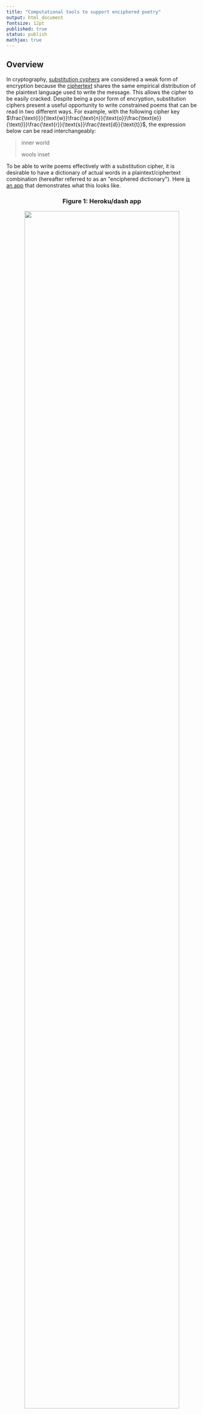```yaml
---
title: "Computational tools to support enciphered poetry"
output: html_document
fontsize: 12pt
published: true
status: publish
mathjax: true
---
```


## Overview

In cryptography, [substitution cyphers](https://en.wikipedia.org/wiki/Substitution_cipher) are considered a weak form of encryption because the [ciphertext](https://en.wikipedia.org/wiki/Ciphertext) shares the same empirical distribution of the plaintext language used to write the message. This allows the cipher to be easily cracked. Despite being a poor form of encryption, substitution ciphers present a useful opportunity to write constrained poems that can be read in two different ways. For example, with the following cipher key $\frac{\text{i}}{\text{w}}\frac{\text{n}}{\text{o}}\frac{\text{e}}{\text{l}}\frac{\text{r}}{\text{s}}\frac{\text{d}}{\text{t}}$, the expression below can be read interchangeably:

> inner world
> 
> wools inset

To be able to write poems effectively with a substitution cipher, it is desirable to have a dictionary of actual words in a plaintext/ciphertext combination (hereafter referred to as an "enciphered dictionary"). Here [is an app](https://cipher-poem.herokuapp.com/) that demonstrates what this looks like.

<center><h3><b>Figure 1: Heroku/dash app </b></h3></center>
<center><p><a href="https://cipher-poem.herokuapp.com"><img src="/figures/heroku_example.png" width="90%"></a></p></center>
<br>

The number of enciphered dictionaries that exists depends on a combinatorial process. When using all 26 letters of the Latin alphabet, there are almost 8 trillion combinations of letter pairings. In contrast, when using 12 letters there are only 15 thousand combinations. The goal of this post is three-fold:

1. Provide an overview of constrained poetry and enciphered poems
2. Develop python classes to be able to find enciphered dictionaries
3. Deploy a web-based application that allows a poet to easily navigate the enciphered dictionary.

While the code in this post can be run in a self-contained jupyter notebook, the full code and conda environment for this post can be found [here](github.com:ErikinBC/mirror_alphabet). The rest of this post is outlined as follows.

* Section (1) gives a background of the use of constraints in poetry
* Section (2) discusses provides a background of enciphered poetry
* Section (3) provides the `python` code needed to find an enciphered dictionary
* Section (4) provides a template to create an interactive tool hosted on `dash` and `heroku`

After I finished this post I realized that the [Peterson and Fyshe (2016)](http://www.langlearnlab.cs.uvic.ca/beamverse) had already undertaken a similar exercise. Their work is much more academic and uses a [beam search](https://en.wikipedia.org/wiki/Beam_search) approach to explore the combinatorial space of substitution ciphers in a way that is linked to n-gram word frequencies. This is a clever way to avoid having to do a brute-force search over the space. This post can be thought of a slightly less technical analysis with code that can be run within a single jupyter notebook environment. It also provides a way to create an interactive app. Our two projects are therefore complementary of each other. 

<br>

# (1) The use of constraints in poetry

Constraints in poetry are as old as the artform itself. Rhyme schemes, meter, and poetic forms (e.g. sonnets) all impose constraints on what words can be used in what order. Yet far from limiting the expressive capacity of poetry, constraints often help to bring out what is most beautiful in human language. The constraint most associated with poetry is rhyming. In the late Victorian era poets [Tennyson](https://en.wikipedia.org/wiki/Alfred,_Lord_Tennyson) had perfected this technique:

> By the margin, willow-veil'd,
>
> Slide the heavy barges trail'd
>
> By slow horses; an unhail'd
>
> The shallop flitteth silken-sail'd
>
> Skimming down to Camelot
>
> ...
> 
> [The Lady of Shallot](https://www.poetryfoundation.org/poems/45360/the-lady-of-shalott-1842)

Though the mellifluous feel of Victorian-era poetry could sometime be overwrought, it demonstrates that the rhyming constraint can be a necessary condition to achieving a certain feel in a poem. [Modernist](https://en.wikipedia.org/wiki/Modernist_poetry_in_English) poets like TS Eliot and Ezra Pound moved away from what Milton presciently referred to as the "the jingling sound of like endings" to a more fluid and unstructured type of poetry. The poetic world has rarely looked back. Consider the most popular book of poetry (by far) in the 21st century: Rupi Kaur's [*milk and honey*](https://en.wikipedia.org/wiki/Milk_and_Honey_(poetry_collection)). The book is full of beautiful and sparse poetry, yet it has very little rigid structure, and instead is shaped (literally) by the emotional cadence of the sexual trauma the book is based on. 

Like Newton's third law, all changes in artistic direction are met with a counter-reaction. The [Oulipo movement](https://en.wikipedia.org/wiki/Oulipo) which began in the 1960s attempted to explore the limits of what art could be produced under increasingly rigorous restrictions. Made up of mainly French-speaking writers and mathematicians, Oulipo were described as "rats who construct the labyrinth from which they plan to escape." For example, [Perec's](https://en.wikipedia.org/wiki/Georges_Perec) *La Disparition* was a novel written without the letter *e* (i.e. a lipogram). 

Today, there are a small number of contemporary poets whose artistic *oeuvre* is centred around constraint-based poetry. This includes the likes of [Christian Bök](https://www.umlautmachine.net/), [Anthony Etherin](https://anthonyetherin.wordpress.com/), and [Luke Bradford](http://lukebradford.xyz/). These poets are also interested in science and how computational tools can help explore the edge cases of poetic expression.[[^1]] Below are some poetic examples from each poet using three different constraint-based techniques: tetragrams, [univocalics](https://en.wikipedia.org/wiki/Univocalic), and [anagrams](https://en.wikipedia.org/wiki/Anagram).

<br>

**Luke Bradford**
> She's aged well past what rock lies near that seat; 
> 
> Like some Myth,
> 
> She's been dead many eons; 
> 
> She's seen what amid that long dark lies;
>
> ...
> 
> [Mona Lisa](http://lukebradford.xyz/Mona%20Lisa.pdf) (Tetragrams)

**Christian Bök**
> Enfettered, these sentences rpress free speech. The text deletes selected letters. We see the revered exegete reject metred verse: the sestet, the tercet...
>
> ...
> 
> [Euonia](https://www.poetryinternational.org/pi/poem/29326/auto/0/0/Christian-Bok/From-Chapter-E/en/tile) (Chapter E)

**Anthony Etherin**
> I wandered lonely as a cloud...
> 
> All law worn. I seduced an ode,
> 
> a lucid yarn so seed allowed...
>
> ...
> 
> [For Wordsworth](https://derekbeaulieu.files.wordpress.com/2017/08/five_romantics_in_firm_octaves.pdf) (Anagram)


Though the constraint-based poets today know they are a niche group within a niche art form, their artistic stance actually represents an ongoing debate in poetry for the last 200 years between the [egotistical sublime](https://www.tandfonline.com/doi/abs/10.1080/00138386808597305?journalCode=nest20) and [negative capability](https://en.wikipedia.org/wiki/Negative_capability).[[^2]] The former views the job of the poet to provide a confessional outpouring of feeling; an inner monologue of thoughts and experiences. The latter believes that the poet is merely an instrument which channels other forces to speak through them; treating language as an alien form to engineer it for human purposes. Most contemporary poets subscribe to the philosophy of the egotistical sublime.

For poets like Bök, this obsession of internal reflection and expression, while appropriate in some measure, has consumed contemporary poetic culture to an [unhealthy degree](https://arts.mit.edu/poetry-survive-end-civilization/).

> I think the greatest way to impugn poetry is simply to note that even though humans have set foot on the moon, there is no canonical poem about that moment. And you can bet that if the ancient Greeks had ridden a trireme to the moon, there would be a 12-volume epic poem about that grandiose adventure.

To a casual reader of poetry, the first encounter with a constraint-based poem will often produce a satisfying feel generated from the felicitous effect of the structure. Until one has read Bök's *Eunoia*, no English speaker can truly appreciate the personality of each vowel. Only be constraining ourselves do we learn that *e* is regal and languid, *i* is shrill and staccato, *u* is guttural and dirty, etc.

One of the most ancient forms of constrained poetry is the [lipogram](https://en.wikipedia.org/wiki/Lipogram) in which certain letter(s) are avoided (which dates to the [6th century BC](https://en.wikipedia.org/wiki/Lasus_of_Hermione)). Lipograms are a beautiful demonstration of how subtracting elements can actually serve to enhance a poem in the right context. An interesting analogy from music world is the [Köln Concert](https://en.wikipedia.org/wiki/The_K%C3%B6ln_Concert) where Keith Jarrett had to play on an old piano where some of the keys were broken. This sounds produced by this "lipogrammatic piano" have a *sui generis* feel due to its uniquely limited range.


<!--- ----------------------------------------------------------------------------- ---> 
<!--- --------------------------------SECTION (2)---------------------------------- ---> 
<!--- ----------------------------------------------------------------------------- ---> 
# (2) Enciphered poems

Substitution cyphers in cryptography are designed to hide the meaning of a message, with a critical distinction between the plaintext and the ciphertext for this reason. In contrast, an enciphered poem (usually) does not distinguish between what poem is encrypted and what is decrypted.[[^3]] Although, there may be a more obvious choice of which poem is meant to be read first (e.g. a call and response). Here is an example of a (rather abstract) poem I wrote using a total of 12 letters and the following cipher $\frac{\text{e}}{\text{o}}\frac{\text{t}}{\text{c}}\frac{\text{a}}{\text{i}}\frac{\text{s}}{\text{h}}\frac{\text{n}}{\text{d}}\frac{\text{r}}{\text{l}}$.

> An ID acts, he roots
> 
> Id, an itch so leech

Even though the semantic sense of this poem is limited, there are some elements that make it interesting. "Id", "itch", and "leech" suggests something innate and animalistic. "ID", "acts", and "roots" hints at a heroic defence. While an element of [pareidolia](https://en.wikipedia.org/wiki/Pareidolia) exists when reading these sorts of poems (perceiving pattens in noise), a good constraint-based can encourage the imagination by structuring the poems in a grammatically correct way. This is why a poem like the [Jabberwocky](https://en.wikipedia.org/wiki/Jabberwocky) continues to be loved. "An ID acts, he roots" follows the proper structure of a sentence: "article noun verb, pronoun verb" like "A hero acts, he defies". For this toy poem, there is obvious order of which sentence should be read first. 

A substitution cipher closely resembles how DNA works. The foundational structure of all biological organisms is made up of four nucleotides: adenine (A), cytosine (C), guanine (G), and thymine (T). Each nucleotide pairs with one other counterpart (A to T and C to G). For example a sequence of the nucleotides A-C-G-T-A-G will be "zipped up" with T-G-C-A-T-C and vice versa. This is why DNA is double-stranded. While natural languages and genetic languages both have "letters", they are used in slightly different ways. In human language, a certain combination of letters forms a word, and a certain order of words forms a sentence. In DNA, different triplets of nucleotides form a codon and associated amino acid, and a certain order of amino acids forms a protein.[[^4]] 

There are a total of 64 codons ($4^3$ combinations of triplets) and 20 amino acids, meaning there is a [many-to-one mapping](https://en.wikipedia.org/wiki/DNA_and_RNA_codon_tables) of codons to amino acids. One approach to having an enciphered poem in a biological organism is to have the codons in DNA/mRNA represent a letter and the corresponding amino acid expressed by the organism as another letter. For example, suppose we wanted to have "a" pair with "i" in a substitution cipher. If we assign the triplets TCT/TCC/TCA/TCG to represent "a", then whenever we see the amino acid [serine](https://en.wikipedia.org/wiki/Serine) in a protein we will know it is an "i". 

This approach of a codon/amino acid substitution cipher has actually been carried out in Christian Bök's [Xenotext project](https://chbooks.com/Books/T/The-Xenotext-Book-13). While the project has been successfully implemented using a simple bacteria, the goal is to have the poem embedded in the extremophile organism [*Deinococcus radiodurans*](https://en.wikipedia.org/wiki/Deinococcus_radiodurans). Affectionately nicknamed Conan the Bacterium, this organism has the most robust genetic repair mechanism found in the biological world. If the bacterium's DNA was successfully modified to encode a poem, it is likely that it would remain unmodified from mutations for hundreds of millions of years. 

Bök's actual poem, titled [*Orpheus and Eurydice*](https://www.euppublishing.com/doi/pdfplus/10.3366/count.2020.0182) from the Xenotext is shown below. It is a beautiful poem in the tradition of a pastoral dialogue between two lovers.[[^5]] You may also notice that the poem uses only 20 letters (the pairs b:v, j:x, q:z are never used). This is because there are only 20 amino acids (plus a stop codon to denote a space).

<br>
<center><h3><b>Figure 2: Orpheus and Eurydice </b></h3></center>
<center><p><img src="/figures/orpheus_eurydice.png" width="45%"></p></center>
<center><p><img src="/figures/alphabet.png" width="90%"></p></center>
<br>

Before writing an enciphered poem one needs to decide the dictionary of eligible words. A dictionary like Webster's or the OED will have over 470K English words, although many of these will be proper nouns like Athens or archaic words like crumpet. Yet even these expansive dictionaries will lack many technical words used in specific disciplines. An appropriate choice of dictionary is important for writing different styles of poems. After a dictionary has been chosen, it can be further subset by imposing a lipogrammatic constraint as discussed in section (1). Using lipograms reduces the search space of letter pairings and also amplifies the intensity of the constraint.

For a given choice of $k$ even-numbered letters there are a total of $\prod_{i=1}^{k/2} (2i-1)$ possible ciphers. If there were four letters a, b, c, d, then a total of 3 unique enciphers exist: (i) a:b, c:d, (ii) a:c, b:d, (iii) a:d, b:c. Because the cipher is complementary, a:b is the same as b:a (in this sense it is akin to combination rather than a permutation). 

How did we get this specific formula you may ask? Imagine you are going to pick a cipher based on 4 letters. After picking an initial letter, there are three choices you can make. After these first two letters are paired, you pick another letter. There is only one way to pair it. Hence three times one equals three combinations. Why are we counting a choice only after a letter has been picked? The reason is the complementarity of the letter. If you have two letters, it doesn't matter if you pick the first one and then second one, or vice versa. Hence, the only real "choice" is after a letter has been selected.

In addition to the number of ways $k$ letters can be paired, there are $26 \choose k$ possible sets of letters for a given lipogrammatic cipher. The first code block below will use a simple function to show how many possible encodings can exist for a given number of letters.


```python
# Load modules needed for rest of post
import os
import io
import nltk
import string
import contextlib
import numpy as np
import pandas as pd
import plotnine as pn
from scipy.special import comb
import spacy
nlp_sm = spacy.load('en_core_web_sm')

from funs_support import makeifnot

letters = [l for l in string.ascii_lowercase]

def n_encipher(n_letters):
    assert n_letters % 2 == 0, 'n_letters is not even'
    n1 = int(np.prod(np.arange(1,n_letters,2)))
    n2 = int(comb(26, n_letters))
    n_tot = n1 * n2
    res = pd.DataFrame({'n_letter':n_letters,'n_encipher':n1, 'n_lipogram':n2, 'n_total':n_tot},index=[0])
    return res

n_letter_seq = np.arange(2,26+1,2).astype(int)
holder = []
for n_letter in n_letter_seq:
    holder.append(n_encipher(n_letter))
df_ncomb = pd.concat(holder).reset_index(drop=True)
df_ncomb.style.format("{:,}")
```




<style type="text/css" >
</style><table id="T_59160_" ><thead><tr><th class="col_heading level0 col0" >n_letter</th><th class="col_heading level0 col1" >n_encipher</th><th class="col_heading level0 col2" >n_lipogram</th> <th class="col_heading level0 col3" >n_total</th></tr></thead><tbody>
                <tr>
                        <td id="T_59160_row0_col0" class="data row0 col0" >2</td>
                        <td id="T_59160_row0_col1" class="data row0 col1" >1</td>
                        <td id="T_59160_row0_col2" class="data row0 col2" >325</td>
                        <td id="T_59160_row0_col3" class="data row0 col3" >325</td>
            </tr>
            <tr>
                        <td id="T_59160_row1_col0" class="data row1 col0" >4</td>
                        <td id="T_59160_row1_col1" class="data row1 col1" >3</td>
                        <td id="T_59160_row1_col2" class="data row1 col2" >14,950</td>
                        <td id="T_59160_row1_col3" class="data row1 col3" >44,850</td>
            </tr>
            <tr>
                        <td id="T_59160_row2_col0" class="data row2 col0" >6</td>
                        <td id="T_59160_row2_col1" class="data row2 col1" >15</td>
                        <td id="T_59160_row2_col2" class="data row2 col2" >230,230</td>
                        <td id="T_59160_row2_col3" class="data row2 col3" >3,453,450</td>
            </tr>
            <tr>
                        <td id="T_59160_row3_col0" class="data row3 col0" >8</td>
                        <td id="T_59160_row3_col1" class="data row3 col1" >105</td>
                        <td id="T_59160_row3_col2" class="data row3 col2" >1,562,275</td>
                        <td id="T_59160_row3_col3" class="data row3 col3" >164,038,875</td>
            </tr>
            <tr>
                        <td id="T_59160_row4_col0" class="data row4 col0" >10</td>
                        <td id="T_59160_row4_col1" class="data row4 col1" >945</td>
                        <td id="T_59160_row4_col2" class="data row4 col2" >5,311,735</td>
                        <td id="T_59160_row4_col3" class="data row4 col3" >5,019,589,575</td>
            </tr>
            <tr>
                        <td id="T_59160_row5_col0" class="data row5 col0" >12</td>
                        <td id="T_59160_row5_col1" class="data row5 col1" >10,395</td>
                        <td id="T_59160_row5_col2" class="data row5 col2" >9,657,700</td>
                        <td id="T_59160_row5_col3" class="data row5 col3" >100,391,791,500</td>
            </tr>
            <tr>
                        <td id="T_59160_row6_col0" class="data row6 col0" >14</td>
                        <td id="T_59160_row6_col1" class="data row6 col1" >135,135</td>
                        <td id="T_59160_row6_col2" class="data row6 col2" >9,657,700</td>
                        <td id="T_59160_row6_col3" class="data row6 col3" >1,305,093,289,500</td>
            </tr>
            <tr>
                        <td id="T_59160_row7_col0" class="data row7 col0" >16</td>
                        <td id="T_59160_row7_col1" class="data row7 col1" >2,027,025</td>
                        <td id="T_59160_row7_col2" class="data row7 col2" >5,311,735</td>
                        <td id="T_59160_row7_col3" class="data row7 col3" >10,767,019,638,375</td>
            </tr>
            <tr>
                        <td id="T_59160_row8_col0" class="data row8 col0" >18</td>
                        <td id="T_59160_row8_col1" class="data row8 col1" >34,459,425</td>
                        <td id="T_59160_row8_col2" class="data row8 col2" >1,562,275</td>
                        <td id="T_59160_row8_col3" class="data row8 col3" >53,835,098,191,875</td>
            </tr>
            <tr>
                        <td id="T_59160_row9_col0" class="data row9 col0" >20</td>
                        <td id="T_59160_row9_col1" class="data row9 col1" >654,729,075</td>
                        <td id="T_59160_row9_col2" class="data row9 col2" >230,230</td>
                        <td id="T_59160_row9_col3" class="data row9 col3" >150,738,274,937,250</td>
            </tr>
            <tr>
                        <td id="T_59160_row10_col0" class="data row10 col0" >22</td>
                        <td id="T_59160_row10_col1" class="data row10 col1" >13,749,310,575</td>
                        <td id="T_59160_row10_col2" class="data row10 col2" >14,950</td>
                        <td id="T_59160_row10_col3" class="data row10 col3" >205,552,193,096,250</td>
            </tr>
            <tr>
                        <td id="T_59160_row11_col0" class="data row11 col0" >24</td>
                        <td id="T_59160_row11_col1" class="data row11 col1" >316,234,143,225</td>
                        <td id="T_59160_row11_col2" class="data row11 col2" >325</td>
                        <td id="T_59160_row11_col3" class="data row11 col3" >102,776,096,548,125</td>
            </tr>
            <tr>
                        <td id="T_59160_row12_col0" class="data row12 col0" >26</td>
                        <td id="T_59160_row12_col1" class="data row12 col1" >7,905,853,580,625</td>
                        <td id="T_59160_row12_col2" class="data row12 col2" >1</td>
                        <td id="T_59160_row12_col3" class="data row12 col3" >7,905,853,580,625</td>
            </tr>
    </tbody></table>



Using all 26 letters of the Roman alphabet, Table 1 shows that there are almost 8 trillion possible ways the create complementary pairings for 26 letters (`n_encipher`). However, there are more than 205 trillion possible lipogrammatic ciphers when using 22 letters of the English alphabet because there are 13 billion possible pairings with a further 15 thousand possible sets of 22 letters. Even using only 6 letters there will be more than 3 million possible lipogrammatic ciphers. 

To provide actual examples of enciphered dictionaries I'm going to use a [simple English dictionary](http://www.mieliestronk.com/wordlist.html) of around 58K words. This will also be combined with data on the empirical distribution of [1-word n-grams](https://norvig.com/ngrams/) to help weight the quality of different dictionaries.


```python
dir_code = os.getcwd()
dir_data = os.path.join(dir_code, '..', 'data')
makeifnot(dir_data)
dir_output = os.path.join(dir_code, '..', 'output')
makeifnot(dir_output)

path_ngram = os.path.join(dir_data,'words_ngram.txt')
if not os.path.exists(path_ngram):
    os.system('wget -q -O %s/words_ngram.txt https://norvig.com/ngrams/count_1w.txt' % path_ngram)

path_words = os.path.join(dir_data,'words_corncob.txt')
if not os.path.exists(path_words):
    print('Downloading')
    os.system('wget -q -O %s/words_corncob.txt http://www.mieliestronk.com/corncob_lowercase.txt' % path_words)
    
# (1) Load the Ngrams
df_ngram = pd.read_csv(path_ngram,sep='\t',header=None).rename(columns={0:'word',1:'n'})
df_ngram = df_ngram[~df_ngram['word'].isnull()].reset_index(drop=True)

# (2) Load the short word set
df_words = pd.read_csv(path_words,sep='\n',header=None).rename(columns={0:'word'})
df_words = df_words[~df_words['word'].isnull()].reset_index(drop=True)

# Overlap?
n_overlap = df_words.word.isin(df_ngram['word']).sum()
print('A total of %i short words overlap (out of %i)' % (n_overlap, df_words.shape[0]))

# Merge datasets in the intersection
df_merge = df_ngram.merge(df_words,'inner','word')
df_merge = df_merge.assign(n_sqrt=lambda x: np.sqrt(x['n']), n_log=lambda x: np.log(x['n']))
```
    A total of 51886 short words overlap (out of 58109)


We can see that there is an 89% overlap between the words in the dictionary and the word usage data that was downloaded. Next, we can add on the different parts of the speech such as nouns, adverbs, etc.


```python
# Capture print outupt
def capture(fun,arg):
    f = io.StringIO()
    with contextlib.redirect_stdout(f):
        fun(arg)
    output = f.getvalue()
    return output

# Add on the parts of speech
pos_lst = [z[1] for z in nltk.pos_tag(df_merge['word'].to_list())]
df_merge.insert(1,'pos',pos_lst)
# Get PoS defintions
pos_def = pd.Series([capture(nltk.help.upenn_tagset,p) for p in df_merge['pos'].unique()])
pos_def = pos_def.str.split('\\:\\s|\\n',expand=True,n=3).iloc[:,:2]
pos_def.rename(columns={0:'pos',1:'def'},inplace=True)
df_merge = df_merge.merge(pos_def, 'left', 'pos')
```

We can see what the most and least common words are according to the n-gram frequency.

```python
print('The ten most and least common words in the dictionary')
pd.concat([df_merge.head(10)[['word','n']].reset_index(None,True),
           df_merge.tail(10)[['word','n']].reset_index(None,True)],1)
```
    The ten most and least common words in the dictionary

Unsurprisingly the articles "the", "of", "and" dominate word usage, whilst Scrabble words like "expurgated" or "sibilance" are used only a handful of times (relatively speaking).

<div>
<style scoped>
    .dataframe tbody tr th:only-of-type {
        vertical-align: middle;
    }

    .dataframe tbody tr th {
        vertical-align: top;
    }

    .dataframe thead th {
        text-align: right;
    }
</style>
<table border="1" class="dataframe">
  <thead>
    <tr style="text-align: right;">
      <th>word</th>
      <th>n</th>
      <th>word</th>
      <th>n</th>
    </tr>
  </thead>
  <tbody>
    <tr>
      <td>the</td>
      <td>23135851162</td>
      <td>offcuts</td>
      <td>12748</td>
    </tr>
    <tr>
      <td>of</td>
      <td>13151942776</td>
      <td>hinderer</td>
      <td>12737</td>
    </tr>
    <tr>
      <td>and</td>
      <td>12997637966</td>
      <td>eminences</td>
      <td>12734</td>
    </tr>
    <tr>
      <td>to</td>
      <td>12136980858</td>
      <td>vaporisation</td>
      <td>12732</td>
    </tr>
    <tr>
      <td>in</td>
      <td>8469404971</td>
      <td>expurgated</td>
      <td>12732</td>
    </tr>
    <tr>
      <td>for</td>
      <td>5933321709</td>
      <td>concussed</td>
      <td>12732</td>
    </tr>
    <tr>
      <td>is</td>
      <td>4705743816</td>
      <td>griever</td>
      <td>12729</td>
    </tr>
    <tr>
      <td>on</td>
      <td>3750423199</td>
      <td>sibilance</td>
      <td>12720</td>
    </tr>
    <tr>
      <td>that</td>
      <td>3400031103</td>
      <td>synchronises</td>
      <td>12719</td>
    </tr>
    <tr>
      <td>by</td>
      <td>3350048871</td>
      <td>insatiably</td>
      <td>12717</td>
    </tr>
  </tbody>
</table>
</div>

<br>

Figure 1 below shows the empirical distribution of word usage over all 52K words. Notice that the distribution is heavily skewed to the right. Even the log-transformation of word usage is polynomial suggesting a doubly-exponential distribution. 

Word usage frequencies help to weight the final quality of the enciphered dictionary. For example, one dictionary might have 50 words that are frequently used in English, whilst another might have 100 that are rarely used. By weighting the total number of words, we might come to a different conclusion about which is the "preferred" dictionary in terms of the quality of word choices to build poems from. If the weights are based on the log-transformed count of frequencies this will be more favourable to dictionaries with more words, while using the untransformed frequencies will favour any dictionary that has one or more top words. 


```python
# Examine the score frequency by percentiles
p_seq = np.arange(0.01,1,0.01)
dat_n_q = df_merge.melt('word',['n','n_sqrt','n_log'],'tt')
dat_n_q = dat_n_q.groupby('tt').value.quantile(p_seq).reset_index()
dat_n_q.rename(columns={'level_1':'qq'}, inplace=True)
dat_n_q.tt = pd.Categorical(dat_n_q.tt,['n','n_sqrt','n_log'])
di_tt = {'n':'count', 'sqrt(count)':'sqrt','n_log':'log(count)'}
(pn.ggplot(dat_n_q, pn.aes(x='qq',y='value')) + pn.geom_path() +
       pn.theme_bw() + pn.facet_wrap('~tt',scales='free_y') +
       pn.labs(y='Weight', x='Quantile') +
       pn.theme(subplots_adjust={'wspace': 0.25}))
```
    
<center><h3><b>Figure 3: Distribution of score weightings </b></h3></center>
<center><p><img src="/figures/enciphered_12_0.png" width="100%"></p></center>

For a lipogrammatic cipher, we may want to focus on letters that show up most commonly in the English language. According to our dictionary the top-12 letters are: e, t, o, a, i, s, n, r, l, c, h, d.

```python
letter_freq = df_merge[['word','n']].apply(lambda x: list(x.word),1).reset_index().explode(0)
letter_freq.rename(columns={0:'letter','index':'idx'}, inplace=True)
letter_freq_n = letter_freq.merge(df_merge.rename_axis('idx').n.reset_index()).groupby('letter').n.sum().reset_index()
letter_freq_n = letter_freq_n.sort_values('n',ascending=False).reset_index(None,True)
print(letter_freq_n.head(12))
```

       letter             n
    1       e  312191856406
    2       t  225437874527
    3       o  201398083835
    4       a  198476530159
    5       i  192368122407
    6       s  181243649705
    7       n  179959338059
    8       r  176716148797
    9       l  109383119821
    10      c   96701494588
    11      h   95559527823
    12      d   93460670221


<br>

<!--- ----------------------------------------------------------------------------- ---> 
<!--- --------------------------------SECTION (3)---------------------------------- ---> 
<!--- ----------------------------------------------------------------------------- ---> 

# (3) Computational tools to support enciphered poems

After the order of the lipogrammatic constraint is determined ($k$), there are two combinations on interest:

1. The $26 \choose k$ possible ways to select $k$ even-numbered letters
2. The $\prod_{i=1}^{k/2} (2i-1)=1\cdot 3 \cdot \dots \cdot (k-1)$ possible ways to make an encipherment through the complementary letter pairing

There are three practical computational questions that need to be answered. First, after choosing the number of letters ($k$), how do we iterate through all possible combinations in a deterministic way? Second, for a given set of actual letters (e.g. *etoaisnrlchd*), how to do we iterate through all possible pairings in a deterministic way? Lastly, after the alphabet and pairing has been decided (e.g. a:s, h:o), how can we determine which words are valid for encipherment? The `enciphered_dict` class below provides convenient wrappers for each of these three questions. 

A few notes about the methods of the class to better understand what it is doing. The class needs to be initialized with a DataFrame `df_english` and an index of which column has the words `cn_word`. Next, the choice of letters needs to be set with `set_letters`. This can either be manually specified (`letters='abcd...'`), or decided by the deterministic procedure (`idx_letters='5468'`). After the letters have been established (i.e. the lipogram), then `set_encipher` will determine the letter pairing by either manual specification (`letters='a:b,c:d,...'`) or deterministically with an index (`idx_pairing='4681'`). To actually determine the valid word overlap, the method `get_corpus()` can be run. To do a brute-force search over the best `idx_pairing`, the method `score_ciphers` can be called with a corresponding weight column (`cn_weight`) that was found in the original `df_english` DataFrame. Note that when setting `idx_letters` or `idx_pairing`, it is worthwhile to consult the `idx_max` attribute, as this shows that maximum value the index can range up to. 

```python
"""
df_english:         A DataFrame with a column of words (and other annotations)
cn_word:            Column name in df_english with the English words
letters:            A string of letters (e.g. "abqz")
n_letters:          If letters is None, how many letters to pick from
idx_letters:        If letters is None, which combination index to pick from
"""
class encipherer():
    def __init__(self, df_english, cn_word):
        assert isinstance(df_english, pd.DataFrame), 'df_english needs to be a DataFrame'
        self.df_english = df_english.rename(columns={cn_word:'word'}).drop_duplicates()
        assert not self.df_english['word'].duplicated().any(), 'Duplicate words found'
        self.df_english['word'] = self.df_english['word'].str.lower()
        self.latin = string.ascii_lowercase
        self.n = len(self.latin)

    """
    After class has been initialized, letters must be chosen. This can be done by either manually specifying the letters, or picking from (26 n_letters)

    letters:        String (e.g. 'aBcd')
    n_letters:      Number of letters to use (must be ≤ 26)
    idx_letters:    When letters is not specified, which of the combination indices to use from (n C k) choices
    """
    def set_letters(self, letters=None, n_letters=None, idx_letters=None):
        if letters is not None:
            assert isinstance(letters, str), 'Letters needs to be a string'
            self.letters = pd.Series([letter.lower() for letter in letters])
            self.letters = self.letters.drop_duplicates()
            self.letters = self.letters.sort_values().reset_index(drop=True)
            self.n_letters = self.letters.shape[0]
            self.idx_max = {k:v[0] for k,v, in self.n_encipher(self.n_letters).to_dict().items()}
        else:
            has_n = n_letters is not None
            has_idx = idx_letters is not None
            assert has_n and has_idx, 'If letters is None, n_letters and idx_letters must be provided'
            self.idx_max = {k:v[0] for k,v, in self.n_encipher(n_letters).to_dict().items()}
            assert idx_letters <= self.idx_max['n_lipogram'], 'idx_letters must be ≤ %i' % self.idx_max['n_lipogram']
            assert idx_letters > 0, 'idx_letters must be > 0'
            self.n_letters = n_letters
            tmp_idx = self.get_comb_idx(idx_letters, self.n, self.n_letters)
            self.letters = pd.Series([self.latin[idx-1] for idx in tmp_idx])
            self.letters = self.letters.sort_values().reset_index(drop=True)
        assert self.n_letters % 2 == 0, 'n_letters must be an even number'
        assert self.n_letters <= self.n, 'n_letters must be ≤ %i' % self.n
        self.k = int(self.n_letters/2)
        
    
    """
    After letters have been set, either specify mapping or pick from an index

    pairing:        String specifying pairing order (e.g. 'a:e, i:o')
    idx_pairing:    If the pairing is not provided, pick one of the 1 to n_encipher possible permutations
    """
    def set_encipher(self, pairing=None, idx_pairing=None):
        if pairing is not None:
            assert isinstance(pairing, str), 'pairing needs to be a string'
            lst_pairing = pairing.replace(' ','').split(',')
            self.mat_pairing = np.array([pair.split(':') for pair in lst_pairing])
            assert self.k == self.mat_pairing.shape[0], 'number of rows does not equal k: %i' % self.k
            assert self.mat_pairing.shape[1] == 2, 'mat_pairing does not have 2 columns'
            tmp_letters = self.mat_pairing.flatten()
            n_tmp = len(tmp_letters)
            assert n_tmp == self.n_letters, 'The pairing list does not match number of letters: %i to %i' % (n_tmp, self.n_letters)
            lst_miss = np.setdiff1d(self.letters, tmp_letters)
            assert len(lst_miss) == 0, 'pairing does not have these letters: %s' % lst_miss
        else:
            assert idx_pairing > 0, 'idx_pairing must be > 0'
            assert idx_pairing <= self.idx_max['n_encipher'], 'idx_pairing must be ≤ %i' % self.idx_max['n_encipher']
            # Apply determinstic formula
            self.mat_pairing = self.get_encipher_idx(idx_pairing)
        # Pre-calculated values for alpha_trans() method
        s1 = ''.join(self.mat_pairing[:,0])
        s2 = ''.join(self.mat_pairing[:,1])
        self.trans = str.maketrans(s1+s2, s2+s1)
        self.str_pairing = pd.DataFrame(self.mat_pairing)
        self.str_pairing = ','.join(self.str_pairing.apply(lambda x: x[0]+':'+x[1],1))


    """
    Find enciphered corpus
    """
    def get_corpus(self):
        words = self.df_english['word']
        # Remove words that have a letter outside of the lipogram
        regex_lipo = '[^%s]' % ''.join(self.letters)
        words = words[~words.str.contains(regex_lipo)].reset_index(drop=True)
        words_trans = self.alpha_trans(words)
        idx_match = words.isin(words_trans)
        tmp1 = words[idx_match]
        tmp2 = words_trans[idx_match]
        self.df_encipher = pd.DataFrame({'word':tmp1,'mirror':tmp2})
        self.df_encipher.reset_index(drop=True,inplace=True)
        # Add on any other columns from the original dataframe
        self.df_encipher = self.df_encipher.merge(self.df_english)

    """
    Iterate through all possible cipher combinations

    cn_weight:          A column from df_english that has a numerical score
    set_best:           Should the highest scoring index be set for idx_pairing?
    """
    def score_ciphers(self, cn_weight, set_best=True):
        cn_dtype = self.df_english.dtypes[cn_weight]
        assert (cn_dtype == float) | (cn_dtype == int), 'cn_weight needs to be a float/int not %s' % cn_dtype
        n_encipher = self.idx_max['n_encipher']
        holder = np.zeros([n_encipher,2])
        for i in range(1, n_encipher+1):
            self.set_encipher(idx_pairing=i)
            self.get_corpus()
            n_i = self.df_encipher.shape[0]
            w_i = self.df_encipher[cn_weight].sum()
            holder[i-1] = [n_i, w_i]
        # Get the rank
        self.df_score = pd.DataFrame(holder,columns=['n_word','weight'])
        self.df_score['n_word'] = self.df_score['n_word'].astype(int)
        self.df_score = self.df_score.rename_axis('idx').reset_index()
        self.df_score['idx'] += 1
        self.df_score = self.df_score.sort_values('weight',ascending=False).reset_index(drop=True)
        if set_best:
            self.set_encipher(idx_pairing=self.df_score['idx'][0])
            self.get_corpus()
        
    """
    Deterministically returns encipher
    """
    def get_encipher_idx(self, idx):
        j = 0
        lst = self.letters.to_list()
        holder = np.repeat('1',self.n_letters).reshape([self.k, 2])
        for i in list(range(self.n_letters-1,0,-2)):
            l1 = lst[0]
            q, r = divmod(idx, i)
            r += 1
            l2 = lst[r]
            lst.remove(l1)
            lst.remove(l2)
            holder[j] = [l1, l2]
            j += 1
            idx = q
        return holder

    """
    Deterministically return (n C k) indices
    """
    @staticmethod
    def get_comb_idx(idx, n, k):
        c, r, j = [], idx, 0
        for s in range(1,k+1):
            cs = j+1
            while r-comb(n-cs,k-s)>0:
                r -= comb(n-cs,k-s)
                cs += 1
            c.append(cs)
            j = cs
        return c

    """
    Uses mat_pairing to translate the strings

    txt:        Any string or Series
    """
    def alpha_trans(self, txt):
        if not isinstance(txt, pd.Series):
            txt = pd.Series(txt)
        z = txt.str.translate(self.trans)
        return z

    """
    Function to calculate total number lipogrammatic and enciphering combinations
    """
    @staticmethod
    def n_encipher(n_letters):
        assert n_letters % 2 == 0, 'n_letters is not even'
        n1 = int(np.prod(np.arange(1,n_letters,2)))
        n2 = int(comb(26, n_letters))
        n_tot = n1 * n2
        res = pd.DataFrame({'n_letter':n_letters,'n_encipher':n1, 'n_lipogram':n2, 'n_total':n_tot},index=[0])
        return res
```

As a quick sanity check, let's make sure that `set_letters` actually gets all the $n \choose 4$=14950 combinations we'd expect from using a subset of 4 letters. 


```python
enc = encipherer(df_merge, 'word')
n_lipogram = enc.idx_max['n_lipogram']

# (i) Enumerate through all possible letter pairings
holder = []
for i in range(1, n_lipogram+1):
    enc.set_letters(n_letters=4, idx_letters=i)
    holder.append(enc.letters)
df_letters = pd.DataFrame(holder)
df_letters.columns = ['l'+str(i+1) for i in range(4)]
assert not df_letters.duplicated().any()  # Check that no duplicate values
df_letters
```

<div>
<style scoped>
    .dataframe tbody tr th:only-of-type {
        vertical-align: middle;
    }

    .dataframe tbody tr th {
        vertical-align: top;
    }

    .dataframe thead th {
        text-align: right;
    }
</style>
<table border="1" class="dataframe">
  <thead>
    <tr style="text-align: right;">
      <th></th>
      <th>l1</th>
      <th>l2</th>
      <th>l3</th>
      <th>l4</th>
    </tr>
  </thead>
  <tbody>
    <tr>
      <th>0</th>
      <td>a</td>
      <td>b</td>
      <td>c</td>
      <td>d</td>
    </tr>
    <tr>
      <th>1</th>
      <td>a</td>
      <td>b</td>
      <td>c</td>
      <td>e</td>
    </tr>
    <tr>
      <th>2</th>
      <td>a</td>
      <td>b</td>
      <td>c</td>
      <td>f</td>
    </tr>
    <tr>
      <th>3</th>
      <td>a</td>
      <td>b</td>
      <td>c</td>
      <td>g</td>
    </tr>
    <tr>
      <th>4</th>
      <td>a</td>
      <td>b</td>
      <td>c</td>
      <td>h</td>
    </tr>
    <tr>
      <th>...</th>
      <td>...</td>
      <td>...</td>
      <td>...</td>
      <td>...</td>
    </tr>
    <tr>
      <th>14945</th>
      <td>v</td>
      <td>w</td>
      <td>x</td>
      <td>y</td>
    </tr>
    <tr>
      <th>14946</th>
      <td>v</td>
      <td>w</td>
      <td>x</td>
      <td>z</td>
    </tr>
    <tr>
      <th>14947</th>
      <td>v</td>
      <td>w</td>
      <td>y</td>
      <td>z</td>
    </tr>
    <tr>
      <th>14948</th>
      <td>v</td>
      <td>x</td>
      <td>y</td>
      <td>z</td>
    </tr>
    <tr>
      <th>14949</th>
      <td>w</td>
      <td>x</td>
      <td>y</td>
      <td>z</td>
    </tr>
  </tbody>
</table>
</div>


That looks right! Let's repeat this exercise for 12 letters (a to l) and make sure we can iterate through all $\prod_{i=1}^{6} (2i-1)=10395$ unique ciphers.


```python
enc = encipherer(df_merge, 'word')
enc.set_letters(n_letters=12, idx_letters=1)
n_encipher = enc.idx_max['n_encipher']

holder = []
for i in range(1, n_encipher+1):
    enc.set_encipher(idx_pairing=i)
    holder.append(enc.mat_pairing.flatten())
df_encipher = pd.DataFrame(holder)
idx_even = df_encipher.columns % 2 == 0
tmp1 = df_encipher.loc[:,idx_even]
tmp2 = df_encipher.loc[:,~idx_even]
tmp2.columns = tmp1.columns
df_encipher = tmp1 + ':' + tmp2
df_encipher.columns = ['sub'+str(i+1) for i in range(6)]
assert not df_encipher.duplicated().any()  # Check that no duplicate values
df_encipher
```

<div>
<style scoped>
    .dataframe tbody tr th:only-of-type {
        vertical-align: middle;
    }

    .dataframe tbody tr th {
        vertical-align: top;
    }

    .dataframe thead th {
        text-align: right;
    }
</style>
<table border="1" class="dataframe">
  <thead>
    <tr style="text-align: right;">
      <th></th>
      <th>sub1</th>
      <th>sub2</th>
      <th>sub3</th>
      <th>sub4</th>
      <th>sub5</th>
      <th>sub6</th>
    </tr>
  </thead>
  <tbody>
    <tr>
      <th>0</th>
      <td>a:c</td>
      <td>b:d</td>
      <td>e:f</td>
      <td>g:h</td>
      <td>i:j</td>
      <td>k:l</td>
    </tr>
    <tr>
      <th>1</th>
      <td>a:d</td>
      <td>b:c</td>
      <td>e:f</td>
      <td>g:h</td>
      <td>i:j</td>
      <td>k:l</td>
    </tr>
    <tr>
      <th>2</th>
      <td>a:e</td>
      <td>b:c</td>
      <td>d:f</td>
      <td>g:h</td>
      <td>i:j</td>
      <td>k:l</td>
    </tr>
    <tr>
      <th>3</th>
      <td>a:f</td>
      <td>b:c</td>
      <td>d:e</td>
      <td>g:h</td>
      <td>i:j</td>
      <td>k:l</td>
    </tr>
    <tr>
      <th>4</th>
      <td>a:g</td>
      <td>b:c</td>
      <td>d:e</td>
      <td>f:h</td>
      <td>i:j</td>
      <td>k:l</td>
    </tr>
    <tr>
      <th>...</th>
      <td>...</td>
      <td>...</td>
      <td>...</td>
      <td>...</td>
      <td>...</td>
      <td>...</td>
    </tr>
    <tr>
      <th>10390</th>
      <td>a:i</td>
      <td>b:l</td>
      <td>c:k</td>
      <td>d:j</td>
      <td>e:h</td>
      <td>f:g</td>
    </tr>
    <tr>
      <th>10391</th>
      <td>a:j</td>
      <td>b:l</td>
      <td>c:k</td>
      <td>d:i</td>
      <td>e:h</td>
      <td>f:g</td>
    </tr>
    <tr>
      <th>10392</th>
      <td>a:k</td>
      <td>b:l</td>
      <td>c:j</td>
      <td>d:i</td>
      <td>e:h</td>
      <td>f:g</td>
    </tr>
    <tr>
      <th>10393</th>
      <td>a:l</td>
      <td>b:k</td>
      <td>c:j</td>
      <td>d:i</td>
      <td>e:h</td>
      <td>f:g</td>
    </tr>
    <tr>
      <th>10394</th>
      <td>a:b</td>
      <td>c:d</td>
      <td>e:f</td>
      <td>g:h</td>
      <td>i:j</td>
      <td>k:l</td>
    </tr>
  </tbody>
</table>
</div>

That also looks good. Now combine `set_letters`, `set_encipher`, and then `get_corpus` to actually see the final enciphered dictionary which is stored as the `df_encipher` attribute. 

```python
pd.set_option('display.max_rows', 10)
enc = encipherer(df_merge, 'word')
enc.set_letters(letters='etoaisnrlchd')
enc.set_encipher(idx_pairing=1)
enc.get_corpus()
print(enc.df_encipher[['word','mirror','pos','def']])
print('Character mapping: %s' % enc.str_pairing)
```

        word mirror  pos                                           def
    0    the    sic   DT                                    determiner
    1    are    doc  VBP  verb, present tense, not 3rd person singular
    2    she    tic  PRP                             pronoun, personal
    3    did    aha  VBD                              verb, past tense
    4     id     ha   NN                noun, common, singular or mass
    ..   ...    ...  ...                                           ...
    21   coo    err   JJ                 adjective or numeral, ordinal
    22  trad   soda   NN                noun, common, singular or mass
    23  cots   erst  NNS                          noun, common, plural
    24  erst   cots   JJ                 adjective or numeral, ordinal
    25  teds   scat  NNS                          noun, common, plural
    
    Character mapping: a:d,c:e,h:i,l:n,o:r,s:t


The quality of different ciphers can be determined by weighting the total number of words by the measure of word frequency. Calling `score_ciphers` will run deterministically and with a brute-force approach for finding the "best" letter pairing. Note that the code block below will likely take 5-10 minutes to run depending on the computer you are using.


```python
enc = encipherer(df_merge, 'word')
enc.set_letters(letters='etoaisnrlchd')
enc.score_ciphers(cn_weight='n_log',set_best=True)
enc.df_score
```


<div>
<style scoped>
    .dataframe tbody tr th:only-of-type {
        vertical-align: middle;
    }

    .dataframe tbody tr th {
        vertical-align: top;
    }

    .dataframe thead th {
        text-align: right;
    }
</style>
<table border="1" class="dataframe">
  <thead>
    <tr style="text-align: right;">
      <th>idx</th>
      <th>n_word</th>
      <th>weight</th>
    </tr>
  </thead>
  <tbody>
    <tr>
      <td>917</td>
      <td>132</td>
      <td>2092.352597</td>
    </tr>
    <tr>
      <td>8936</td>
      <td>110</td>
      <td>1797.185035</td>
    </tr>
    <tr>
      <td>8705</td>
      <td>108</td>
      <td>1728.976614</td>
    </tr>
    <tr>
      <td>818</td>
      <td>108</td>
      <td>1709.790184</td>
    </tr>
    <tr>
      <td>8958</td>
      <td>104</td>
      <td>1678.618592</td>
    </tr>
    <tr>
      <th>...</th>
      <td>...</td>
      <td>...</td>
      <td>...</td>
    </tr>
    <tr>
      <td>7302</td>
      <td>6</td>
      <td>99.883288</td>
    </tr>
    <tr>
      <td>7401</td>
      <td>6</td>
      <td>99.883288</td>
    </tr>
    <tr>
      <td>3710</td>
      <td>6</td>
      <td>98.803354</td>
    </tr>
    <tr>
      <td>5263</td>
      <td>6</td>
      <td>97.714499</td>
    </tr>
    <tr>
      <td>5109</td>
      <td>6</td>
      <td>97.325101</td>
    </tr>
  </tbody>
</table>
</div>

<br>

<center><h3><b>Figure 4: Relationship between log(n-gram) and word count </b></h3></center>
<center><p><img src="/figures/enciphered_25_0.png" width="60%"></p></center>

The figure above shows that using the log of the word frequency leads to a very tight correlation between the number of words and the weighted value of the dictionary (as is expected). 

<center><h3><b>Figure 5: Distribution of word counts and scores </b></h3></center>
<center><p><img src="/figures/enciphered_27_0.png" width="80%"></p></center>

The number of words which ranges from 6 to 132 as can be seen in the figure above. As a reminder, this is only for the ciphers satisfying the 12-letter lipogrammatic constraint of *etoaisnrlchd*. Lastly, Figure 6 below shows the estimated intercept for the different letter pairings. Most letter pairs are improvements over the default a:c mapping, with s:t being the most effective (on average) whilst i:t is quite poor. The actual distribution of word frequencies is fairly close to the intercept estimate (see [this figure]()).
    
<center><h3><b>Figure 6: Intercept for letter pair dummies  </b></h3></center>
<center><p><img src="/figures/enciphered_29_0.png" width="90%"></p></center>


<!--- ----------------------------------------------------------------------------- ---> 
<!--- --------------------------------SECTION (4)---------------------------------- ---> 
<!--- ----------------------------------------------------------------------------- ---> 


## (4) Interactive app

To be able write enciphered poems effectively, it will be necessary to display the enciphered dictionary in a  readable and interactive way. The easiest to do this in `python` is to build a [Dash app](https://plotly.com/dash), and then deploy it on the web using [Heroku](https://www.heroku.com/). There is helpful official documentation on how to this [here](https://dash.plotly.com/deployment) and [here](https://devcenter.heroku.com/articles/getting-started-with-python). After you have configured `git` and `heroku` for the command line, you can host your own app by running the following two commands:

```shell
git clone https://github.com/ErikinBC/bok12_heroku.git
bash gen_dash.sh -l [letters] -n [your-app's-name]
```

The `gen_dash` bash file will build the necessary environment, create the `encipherer` class, score all the ciphers, and then push the needed code to Heroku to be compiled. I recommend first trying to build a very simple app that will take about a minute by running `bash gen_dash.sh -l abcd -n test-app`. You can always host the Dash app locally by running `python app.py` before hosting on Heroku. 

On my laptop it takes several hours to calculate and host [cipher-poem.herokuapp.com](https://cipher-poem.herokuapp.com/) with the command `bash gen_dash.sh -l etoaisnrlchdum -n cipher-poem`. 

The interactive table has seven columns. `num` shows the rank-order of the different words by their weighted 1-gram frequency. Notice that I used the minimum weight of the two words. This ensures that if a very common word like "the" gets matched with the acronym "RDA" it won't receive a high score. The columns `word_{xy}` show the plaintext and ciphertext with the substitution cipher. The parts-of-speech columns (`pos_{xy}`) are useful for sorting when trying to find verbs, adjectives, nouns, etc. The definition column `def_x` also contains the parts of speech, and since these were generated from a different source, it may not always line up with the other columns. 

For the app I hosted, there are 135,135 different combinations of the substitution cipher possible with 14 letters. Users can change the index by typing the number they want or by using the increment button. The indices are ranked so that 1 has the height sum of weights, and 135135 has the lowest. While the sum of weights is correlated with the number of words, one index may have a higher score with fewer words if those words have more empirical usage from the 1-gram data. Users are encouraged to encouraged to modify the `gen_data.py` script if they would like to use a different dictionary or word-frequency usage then the ones I used. 


<br>

***

<br>

## References

[^1]: All of these poets are published by [Penteract Press](https://penteractpress.com/).

[^2]: For a fuller discussion on this, see a [conversation between](https://bioeconometrician.github.io/bok_interview/) Christian Bök and Anthony Etherin on the subject.

[^3]: Although this is by no means always true, see Etherin's [Enigma (for Alan M Turing)](https://burninghousepress.com/2019/07/14/enigma-for-alan-m-turing-anthony-etherin/) for an example.

[^4]: This is of course a simplification of both natural language and genetics, but I am trying to make the two sytems as simple as possible. 

[^5]: See for example [The Passionate Shepherd to His Love](https://en.wikipedia.org/wiki/The_Passionate_Shepherd_to_His_Love) by Marlowe and Raleigh's response in [The Nymph's Reply to the Shepherd](https://en.wikipedia.org/wiki/The_Nymph%27s_Reply_to_the_Shepherd).